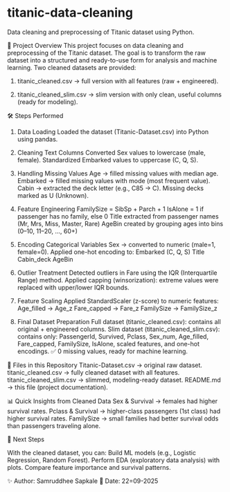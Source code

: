 # titanic-data-cleaning
Data cleaning and preprocessing of Titanic dataset using Python.

📌 Project Overview
This project focuses on data cleaning and preprocessing of the Titanic dataset. The goal is to transform the raw dataset into a structured and ready-to-use form for analysis and machine learning.
Two cleaned datasets are provided:

1) titanic_cleaned.csv → full version with all features (raw + engineered).

2) titanic_cleaned_slim.csv → slim version with only clean, useful columns (ready for modeling).

🛠️ Steps Performed

1. Data Loading
Loaded the dataset (Titanic-Dataset.csv) into Python using pandas.

2. Cleaning Text Columns
Converted Sex values to lowercase (male, female).
Standardized Embarked values to uppercase (C, Q, S).

3. Handling Missing Values
Age → filled missing values with median age.
Embarked → filled missing values with mode (most frequent value).
Cabin → extracted the deck letter (e.g., C85 → C). Missing decks marked as U (Unknown).

4. Feature Engineering
FamilySize = SibSp + Parch + 1
IsAlone = 1 if passenger has no family, else 0
Title extracted from passenger names (Mr, Mrs, Miss, Master, Rare)
AgeBin created by grouping ages into bins (0–10, 11–20, ..., 60+)

5. Encoding Categorical Variables
Sex → converted to numeric (male=1, female=0).
Applied one-hot encoding to:
Embarked (C, Q, S)
Title
Cabin_deck
AgeBin

6. Outlier Treatment
Detected outliers in Fare using the IQR (Interquartile Range) method.
Applied capping (winsorization): extreme values were replaced with upper/lower IQR bounds.

7. Feature Scaling
Applied StandardScaler (z-score) to numeric features:
Age_filled → Age_z
Fare_capped → Fare_z
FamilySize → FamilySize_z

8. Final Dataset Preparation
Full dataset (titanic_cleaned.csv): contains all original + engineered columns.
Slim dataset (titanic_cleaned_slim.csv): contains only:
PassengerId, Survived, Pclass, Sex_num, Age_filled, Fare_capped, FamilySize, IsAlone, scaled features, and one-hot encodings.
✅ 0 missing values, ready for machine learning.

📂 Files in this Repository
Titanic-Dataset.csv → original raw dataset.
titanic_cleaned.csv → fully cleaned dataset with all features.
titanic_cleaned_slim.csv → slimmed, modeling-ready dataset.
README.md → this file (project documentation).

📊 Quick Insights from Cleaned Data
Sex & Survival → females had higher survival rates.
Pclass & Survival → higher-class passengers (1st class) had higher survival rates.
FamilySize → small families had better survival odds than passengers traveling alone.

🚀 Next Steps

With the cleaned dataset, you can:
Build ML models (e.g., Logistic Regression, Random Forest).
Perform EDA (exploratory data analysis) with plots.
Compare feature importance and survival patterns.

✨ Author: Samruddhee Sapkale
📅 Date: 22=09-2025


